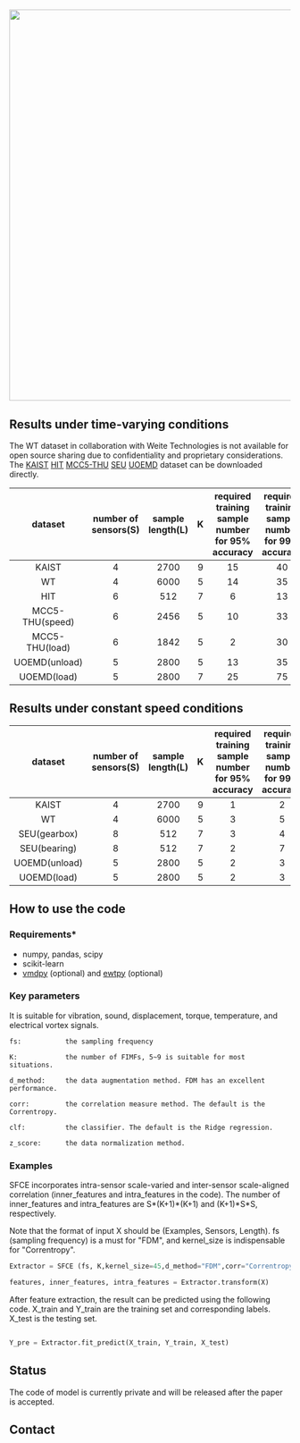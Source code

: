 
# 
<div align="center">
<img src="https://github.com/dengqi105/SFCE/blob/main/main1.png" width="700" />
</div>



## Results under time-varying conditions
The WT dataset in collaboration with Weite Technologies is not available for open source sharing due to confidentiality and proprietary considerations. The [KAIST](https://data.mendeley.com/datasets/vxkj334rzv/7) [HIT](https://github.com/HouLeiHIT/HIT-dataset) [MCC5-THU](https://data.mendeley.com/datasets/p92gj2732w/2) [SEU](https://github.com/cathysiyu/Mechanical-datasets) [UOEMD](https://data.mendeley.com/datasets/msxs4vj48g/1) dataset can be downloaded directly.

| dataset |     number of sensors(S)     	| sample length(L) 	|K| required training sample number for 95% accuracy|  required training sample number for 99% accuracy|
|:------:	  |:-----------------:|:------------:	| :------------:	| :------------:	| :------------:	|
|    KAIST        |     4   	| 2700 	|9| 15	| 40	|
|    WT   	      |     4   	| 6000 	|5| 14	| 35	|
|    HIT   	      |     6   	| 512 	|7| 6	  | 13	|
|  MCC5-THU(speed)|     6   	| 2456 	|5| 10	| 33	|
|  MCC5-THU(load) |     6   	| 1842 	|5| 2   | 30	|
|  UOEMD(unload)  |     5   	| 2800 	|5| 13  | 35	|
|  UOEMD(load)    |     5   	| 2800 	|7| 25  | 75	|
## Results under constant speed conditions
| dataset 	|     number of sensors(S)     	| sample length(L) 	|K| required training sample number for 95% accuracy|  required training sample number for 99% accuracy|
|:------:	    |:-----------------:	|:------------:	| :------------:	| :------------:	| :------------:	|
|    KAIST    |     4   	| 2700 	|9| 1	| 2	|
|    WT   	  |     4   	| 6000 	|5| 3	| 5	|
| SEU(gearbox)|     8   	| 512 	|7| 3	| 4	|
| SEU(bearing)|     8   	| 512 	|7| 2	| 7	|
|UOEMD(unload)|     5     | 2800 	|5| 2 | 3 |
|UOEMD(load)  |     5     | 2800 	|5| 2 | 3 |
## How to use the code
### Requirements\*

* numpy, pandas, scipy
* scikit-learn
* [vmdpy](https://pypi.org/project/vmdpy/) (optional) and [ewtpy](https://pypi.org/project/ewtpy/) (optional)

### Key parameters
It is suitable for vibration, sound, displacement, torque, temperature, and electrical vortex signals.
```
fs:           the sampling frequency

K:            the number of FIMFs, 5~9 is suitable for most situations.

d_method:     the data augmentation method. FDM has an excellent performance.

corr:         the correlation measure method. The default is the Correntropy.

clf:          the classifier. The default is the Ridge regression.

z_score:      the data normalization method.
```

### Examples

SFCE incorporates intra-sensor scale-varied  and inter-sensor scale-aligned correlation (inner_features and intra_features in the code). The number of inner_features and intra_features are S\*(K+1)\*(K+1) and (K+1)\*S\*S, respectively. 

Note that the format of input X should be (Examples, Sensors, Length).  fs (sampling frequency) is a must for "FDM", and kernel_size is indispensable for "Correntropy". 

```python
Extractor = SFCE (fs, K,kernel_size=45,d_method="FDM",corr="Correntropy",clf="RR",z_score=True)

features, inner_features, intra_features = Extractor.transform(X)
```

After feature extraction, the result can be predicted using the following code.  X_train and Y_train are the training set and corresponding labels.  X_test is the testing set.

```python

Y_pre = Extractor.fit_predict(X_train, Y_train, X_test)

```
## Status
The code of model is currently private and will be released after the paper is accepted.
## Contact
